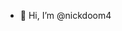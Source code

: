 - 👋 Hi, I’m @nickdoom4

<!---
nickdoom4/nickdoom4 is a ✨ special ✨ repository because its `README.md` (this file) appears on your GitHub profile.
You can click the Preview link to take a look at your changes.
--->
